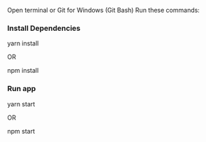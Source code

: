 

Open terminal or Git for Windows (Git Bash)
Run these commands:

### Install Dependencies

yarn install

OR

npm install

### Run app

yarn start

OR

npm start